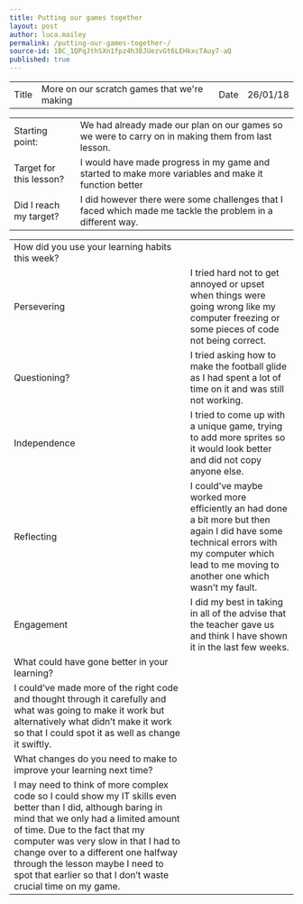 ```yaml
---
title: Putting our games together 
layout: post
author: luca.mailey
permalink: /putting-our-games-together-/
source-id: 1BC_1QPqJthSXn1fpz4h38JUezvGt6LEHkxcTAuy7-aQ
published: true
---
```

<table>
  <tr>
    <td>Title</td>
    <td>More on our scratch games that we're making</td>
    <td>Date</td>
    <td>26/01/18</td>
  </tr>
</table>


<table>
  <tr>
    <td>Starting point:</td>
    <td>We had already made our plan on our games so we were to carry on in making them from last lesson.</td>
  </tr>
  <tr>
    <td>Target for this lesson?</td>
    <td>I would have made progress in my game and started to make more variables and make it function better</td>
  </tr>
  <tr>
    <td>Did I reach my target? </td>
    <td>I did however there were some challenges that I faced which made me tackle the problem in a different way.</td>
  </tr>
</table>


<table>
  <tr>
    <td>How did you use your learning habits this week?</td>
    <td></td>
  </tr>
  <tr>
    <td>Persevering</td>
    <td>I tried hard not to get annoyed or upset when things were going wrong like my computer freezing or some pieces of code not being correct.</td>
  </tr>
  <tr>
    <td>Questioning?</td>
    <td>I tried asking how to make the football glide as I had spent a lot of time on it and was still not working.</td>
  </tr>
  <tr>
    <td>Independence</td>
    <td>I tried to come up with a unique game, trying to add more sprites so it would look better and did not copy anyone else.</td>
  </tr>
  <tr>
    <td>Reflecting</td>
    <td>I could've maybe worked more efficiently an had done a bit more but then again I did have some technical errors with my computer which lead to me moving to another one which wasn’t my fault. </td>
  </tr>
  <tr>
    <td>Engagement</td>
    <td>I did my best in taking in all of the advise that the teacher gave us and think I have shown it in the last few weeks.</td>
  </tr>
  <tr>
    <td>What could have gone better in your learning?</td>
    <td></td>
  </tr>
  <tr>
    <td>I could’ve made more of the right code and thought through it carefully and what was going to make it work but alternatively what didn’t make it work so that I could spot it as well as change it swiftly.</td>
    <td></td>
  </tr>
  <tr>
    <td>What changes do you need to make to improve your learning next time?</td>
    <td></td>
  </tr>
  <tr>
    <td>I may need to think of more complex code so I could show my IT skills even better than I did, although baring in mind that we only had a limited amount of time.
Due to the fact that my computer was very slow in that I had to change over to a different one halfway through the lesson maybe I need to spot that earlier so that I don’t waste crucial time on my game.</td>
    <td></td>
  </tr>
</table>


